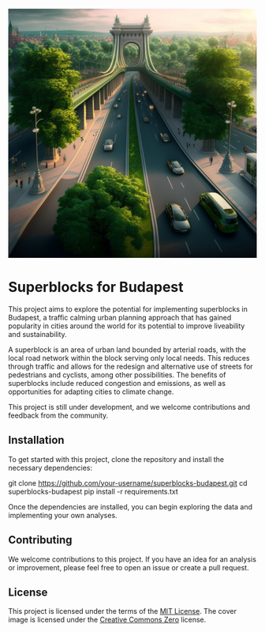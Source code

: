 ![Superpest](cover.png)

# Superblocks for Budapest

This project aims to explore the potential for implementing superblocks in Budapest, a traffic calming urban planning approach that has gained popularity in cities around the world for its potential to improve liveability and sustainability. 

A superblock is an area of urban land bounded by arterial roads, with the local road network within the block serving only local needs. This reduces through traffic and allows for the redesign and alternative use of streets for pedestrians and cyclists, among other possibilities. The benefits of superblocks include reduced congestion and emissions, as well as opportunities for adapting cities to climate change.

This project is still under development, and we welcome contributions and feedback from the community.

## Installation

To get started with this project, clone the repository and install the necessary dependencies:

git clone https://github.com/your-username/superblocks-budapest.git
cd superblocks-budapest
pip install -r requirements.txt


Once the dependencies are installed, you can begin exploring the data and implementing your own analyses.

## Contributing

We welcome contributions to this project. If you have an idea for an analysis or improvement, please feel free to open an issue or create a pull request.

## License

This project is licensed under the terms of the [MIT License](https://opensource.org/licenses/MIT). The cover image is licensed under the [Creative Commons Zero](https://creativecommons.org/publicdomain/zero/1.0/) license.